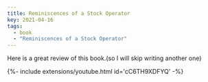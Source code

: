 ```yaml
---
title: Reminiscences of a Stock Operator
key: 2021-04-16
tags: 
  - book
  - "Reminiscences of a Stock Operator"
---
```


Here is a great review of this book.(so I will skip writing another one)
<div>{%- include extensions/youtube.html id='cC6TH9XDFYQ' -%}</div>  
